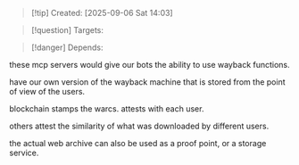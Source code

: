 
>[!tip] Created: [2025-09-06 Sat 14:03]

>[!question] Targets: 

>[!danger] Depends: 

these mcp servers would give our bots the ability to use wayback functions.

have our own version of the wayback machine that is stored from the point of view of the users.

blockchain stamps the warcs.  attests with each user.

others attest the similarity of what was downloaded by different users.

the actual web archive can also be used as a proof point, or a storage service.